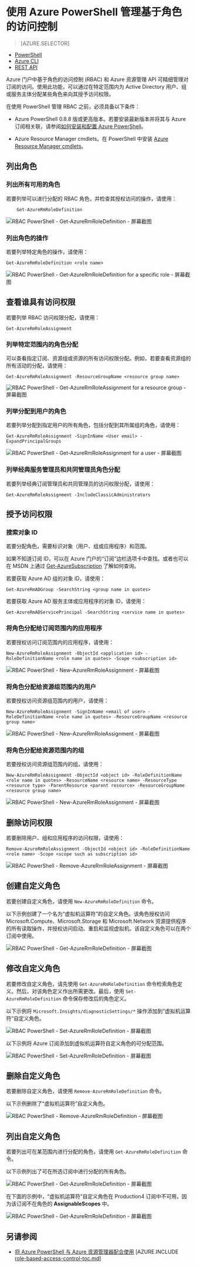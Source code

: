 <properties
	pageTitle="使用 Azure PowerShell 管理基于角色的访问控制 (RBAC) | Azure"
	description="如何使用 Azure PowerShell 管理 RBAC，包括列举角色、分配角色和删除角色分配。"
	services="active-directory"
	documentationCenter=""
	authors="kgremban"
	manager="stevenpo"
	editor=""/>

<tags
	ms.service="active-directory"
	ms.date="04/12/2016"
	wacn.date="07/04/2016"/>

# 使用 Azure PowerShell 管理基于角色的访问控制

> [AZURE.SELECTOR]
- [PowerShell](/documentation/articles/role-based-access-control-manage-access-powershell/)
- [Azure CLI](/documentation/articles/role-based-access-control-manage-access-azure-cli/)
- [REST API](/documentation/articles/role-based-access-control-manage-access-rest/)


Azure 门户中基于角色的访问控制 (RBAC) 和 Azure 资源管理 API 可精细管理对订阅的访问。使用此功能，可以通过在特定范围内为 Active Directory 用户、组或服务主体分配某些角色来向其授予访问权限。

在使用 PowerShell 管理 RBAC 之前，必须具备以下条件：

- Azure PowerShell 0.8.8 版或更高版本。若要安装最新版本并将其与 Azure 订阅相关联，请参阅[如何安装和配置 Azure PowerShell](/documentation/articles/powershell-install-configure/)。

- Azure Resource Manager cmdlets。在 PowerShell 中安装 [Azure Resource Manager cmdlets](https://msdn.microsoft.com/library/mt125356.aspx)。

## 列出角色

### 列出所有可用的角色
若要列举可以进行分配的 RBAC 角色，并检查其授权访问的操作，请使用：

		Get-AzureRmRoleDefinition

![RBAC PowerShell - Get-AzureRmRoleDefinition - 屏幕截图](./media/role-based-access-control-manage-access-powershell/1-get-azure-rm-role-definition1.png)

### 列出角色的操作
若要列举特定角色的操作，请使用：

    Get-AzureRmRoleDefinition <role name>

![RBAC PowerShell - Get-AzureRmRoleDefinition for a specific role - 屏幕截图](./media/role-based-access-control-manage-access-powershell/1-get-azure-rm-role-definition2.png)

## 查看谁具有访问权限
若要列举 RBAC 访问权限分配，请使用：

    Get-AzureRmRoleAssignment

###	列举特定范围内的角色分配
可以查看指定订阅、资源组或资源的所有访问权限分配。例如，若要查看资源组的所有活动的分配，请使用：

    Get-AzureRmRoleAssignment -ResourceGroupName <resource group name>

![RBAC PowerShell - Get-AzureRmRoleAssignment for a resource group - 屏幕截图](./media/role-based-access-control-manage-access-powershell/4-get-azure-rm-role-assignment1.png)

### 列举分配到用户的角色
若要列举分配到指定用户的所有角色，包括分配到其所属组的角色，请使用：

    Get-AzureRmRoleAssignment -SignInName <User email> -ExpandPrincipalGroups

![RBAC PowerShell - Get-AzureRmRoleAssignment for a user - 屏幕截图](./media/role-based-access-control-manage-access-powershell/4-get-azure-rm-role-assignment2.png)

### 列举经典服务管理员和共同管理员角色分配
若要列举经典订阅管理员和共同管理员的访问权限分配，请使用：

    Get-AzureRmRoleAssignment -IncludeClassicAdministrators

## 授予访问权限
### 搜索对象 ID
若要分配角色，需要标识对象（用户、组或应用程序）和范围。

如果不知道订阅 ID，可以在 Azure 门户的“订阅”边栏选项卡中查找。或者也可以在 MSDN 上通过 [Get-AzureSubscription](https://msdn.microsoft.com/library/dn495302.aspx) 了解如何查询。

若要获取 Azure AD 组的对象 ID，请使用：

    Get-AzureRmADGroup -SearchString <group name in quotes>

若要获取 Azure AD 服务主体或应用程序的对象 ID，请使用：

    Get-AzureRmADServicePrincipal -SearchString <service name in quotes>

### 将角色分配给订阅范围内的应用程序
若要授权访问订阅范围内的应用程序，请使用：

    New-AzureRmRoleAssignment -ObjectId <application id> -RoleDefinitionName <role name in quotes> -Scope <subscription id>

![RBAC PowerShell - New-AzureRmRoleAssignment - 屏幕截图](./media/role-based-access-control-manage-access-powershell/2-new-azure-rm-role-assignment2.png)

### 将角色分配给资源组范围内的用户
若要授权访问资源组范围内的用户，请使用：

    New-AzureRmRoleAssignment -SignInName <email of user> -RoleDefinitionName <role name in quotes> -ResourceGroupName <resource group name>

![RBAC PowerShell - New-AzureRmRoleAssignment - 屏幕截图](./media/role-based-access-control-manage-access-powershell/2-new-azure-rm-role-assignment3.png)

### 将角色分配给资源范围内的组
若要授权访问资源组范围内的组，请使用：

    New-AzureRmRoleAssignment -ObjectId <object id> -RoleDefinitionName <role name in quotes> -ResourceName <resource name> -ResourceType <resource type> -ParentResource <parent resource> -ResourceGroupName <resource group name>

![RBAC PowerShell - New-AzureRmRoleAssignment - 屏幕截图](./media/role-based-access-control-manage-access-powershell/2-new-azure-rm-role-assignment4.png)

## 删除访问权限
若要删除用户、组和应用程序的访问权限，请使用：

    Remove-AzureRmRoleAssignment -ObjectId <object id> -RoleDefinitionName <role name> -Scope <scope such as subscription id>

![RBAC PowerShell - Remove-AzureRmRoleAssignment - 屏幕截图](./media/role-based-access-control-manage-access-powershell/3-remove-azure-rm-role-assignment.png)

## 创建自定义角色
若要创建自定义角色，请使用 `New-AzureRmRoleDefinition` 命令。

以下示例创建了一个名为“虚拟机运算符”的自定义角色。该角色授权访问 Microsoft.Compute、Microsoft.Storage 和 Microsoft.Network 资源提供程序的所有读取操作，并授权访问启动、重启和监视虚拟机。该自定义角色可以在两个订阅中使用。

![RBAC PowerShell - Get-AzureRmRoleDefinition - 屏幕截图](./media/role-based-access-control-manage-access-powershell/2-new-azurermroledefinition.png)

## 修改自定义角色
若要修改自定义角色，请先使用 `Get-AzureRmRoleDefinition` 命令检索角色定义。然后，对该角色定义作出所需更改。最后，使用 `Set-AzureRmRoleDefinition` 命令保存修改后的角色定义。

以下示例将 `Microsoft.Insights/diagnosticSettings/*` 操作添加到“虚拟机运算符”自定义角色。

![RBAC PowerShell - Set-AzureRmRoleDefinition - 屏幕截图](./media/role-based-access-control-manage-access-powershell/3-set-azurermroledefinition-1.png)

以下示例将 Azure 订阅添加到虚拟机运算符自定义角色的可分配范围。

![RBAC PowerShell - Set-AzureRmRoleDefinition - 屏幕截图](./media/role-based-access-control-manage-access-powershell/3-set-azurermroledefinition-2.png)

## 删除自定义角色

若要删除自定义角色，请使用 `Remove-AzureRmRoleDefinition` 命令。

以下示例删除了“虚拟机运算符”自定义角色。

![RBAC PowerShell - Remove-AzureRmRoleDefinition - 屏幕截图](./media/role-based-access-control-manage-access-powershell/4-remove-azurermroledefinition.png)

## 列出自定义角色
若要列出可在某范围内进行分配的角色，请使用 `Get-AzureRmRoleDefinition` 命令。

以下示例列出了可在所选订阅中进行分配的所有角色。

![RBAC PowerShell - Get-AzureRmRoleDefinition - 屏幕截图](./media/role-based-access-control-manage-access-powershell/5-get-azurermroledefinition-1.png)

在下面的示例中，“虚拟机运算符”自定义角色在 Production4 订阅中不可用，因为该订阅不在角色的 **AssignableScopes** 中。

![RBAC PowerShell - Get-AzureRmRoleDefinition - 屏幕截图](./media/role-based-access-control-manage-access-powershell/5-get-azurermroledefinition2.png)

## 另请参阅
- [将 Azure PowerShell 与 Azure 资源管理器配合使用](/documentation/articles/powershell-azure-resource-manager/) [AZURE.INCLUDE [role-based-access-control-toc.md](../../includes/role-based-access-control-toc.md)]

<!---HONumber=Mooncake_0627_2016-->